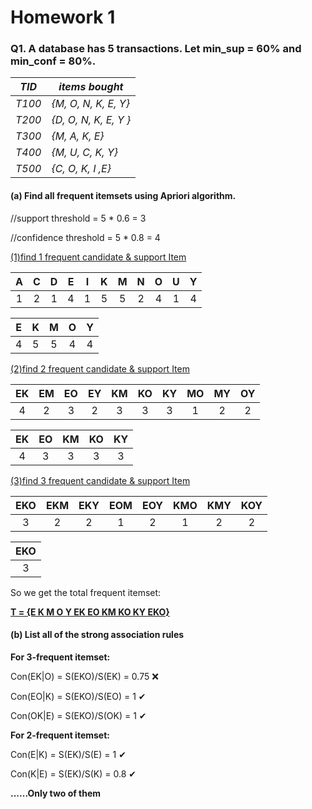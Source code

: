 # Homework 1

### Q1. A database has 5 transactions. Let min_sup = 60% and min_conf = 80%.

| *TID*  | *items bought*        |
| ------ | --------------------- |
| *T100* | *{M, O, N, K, E, Y}*  |
| *T200* | *{D, O, N, K, E, Y }* |
| *T300* | *{M, A, K, E}*        |
| *T400* | *{M, U, C, K, Y}*     |
| *T500* | *{C, O, K, I ,E}*     |

#### (a) Find all frequent itemsets using Apriori algorithm.

//support threshold = 5 * 0.6 = 3

//confidence threshold = 5 * 0.8 = 4

<u>(1)find 1 frequent candidate & support Item</u>

|  A   |  C   |  D   |  E   |  I   |  K   |  M   |  N   |  O   |  U   |  Y   |
| :--: | :--: | :--: | :--: | :--: | :--: | :--: | :--: | :--: | :--: | :--: |
|  1   |  2   |  1   |  4   |  1   |  5   |  5   |  2   |  4   |  1   |  4   |

|  E   |  K   |  M   |  O   |  Y   |
| :--: | :--: | :--: | :--: | :--: |
|  4   |  5   |  5   |  4   |  4   |

<u>(2)find 2 frequent  candidate & support Item</u>

|  EK  |  EM  |  EO  |  EY  |  KM  |  KO  |  KY  |  MO  |  MY  |  OY  |
| :--: | :--: | :--: | :--: | :--: | :--: | :--: | :--: | :--: | :--: |
|  4   |  2   |  3   |  2   |  3   |  3   |  3   |  1   |  2   |  2   |

|  EK  |  EO  |  KM  |  KO  |  KY  |
| :--: | :--: | :--: | :--: | :--: |
|  4   |  3   |  3   |  3   |  3   |

<u>(3)find 3 frequent  candidate & support Item</u>

| EKO  | EKM  | EKY  | EOM  | EOY  | KMO  | KMY  | KOY  |
| :--: | :--: | :--: | :--: | :--: | :--: | :--: | :--: |
|  3   |  2   |  2   |  1   |  2   |  1   |  2   |  2   |

| EKO  |
| :--: |
|  3   |

So we get the total frequent itemset:

<u>**T = {E  K  M  O  Y EK  EO  KM  KO  KY EKO}**</u>



#### (b) List all of the strong association rules

**For 3-frequent itemset:**

Con(EK|O) = S(EKO)/S(EK) = 0.75 ❌

Con(EO|K) = S(EKO)/S(EO) = 1 ✔

Con(OK|E) = S(EKO)/S(OK) = 1 ✔

**For 2-frequent itemset:**

Con(E|K) = S(EK)/S(E) = 1 ✔

Con(K|E) = S(EK)/S(K) = 0.8 ✔

**......Only two of them**
